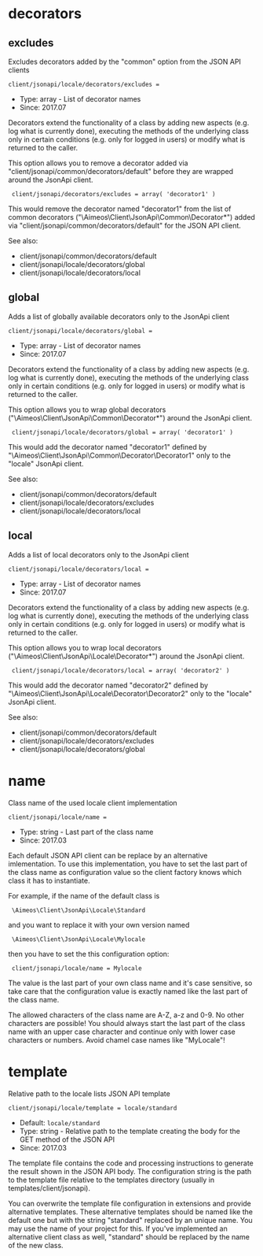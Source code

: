 
# decorators
## excludes

Excludes decorators added by the "common" option from the JSON API clients

```
client/jsonapi/locale/decorators/excludes = 
```

* Type: array - List of decorator names
* Since: 2017.07

Decorators extend the functionality of a class by adding new aspects
(e.g. log what is currently done), executing the methods of the underlying
class only in certain conditions (e.g. only for logged in users) or
modify what is returned to the caller.

This option allows you to remove a decorator added via
"client/jsonapi/common/decorators/default" before they are wrapped
around the JsonApi client.

```
 client/jsonapi/decorators/excludes = array( 'decorator1' )
```

This would remove the decorator named "decorator1" from the list of
common decorators ("\Aimeos\Client\JsonApi\Common\Decorator\*") added via
"client/jsonapi/common/decorators/default" for the JSON API client.

See also:

* client/jsonapi/common/decorators/default
* client/jsonapi/locale/decorators/global
* client/jsonapi/locale/decorators/local

## global

Adds a list of globally available decorators only to the JsonApi client

```
client/jsonapi/locale/decorators/global = 
```

* Type: array - List of decorator names
* Since: 2017.07

Decorators extend the functionality of a class by adding new aspects
(e.g. log what is currently done), executing the methods of the underlying
class only in certain conditions (e.g. only for logged in users) or
modify what is returned to the caller.

This option allows you to wrap global decorators
("\Aimeos\Client\JsonApi\Common\Decorator\*") around the JsonApi
client.

```
 client/jsonapi/locale/decorators/global = array( 'decorator1' )
```

This would add the decorator named "decorator1" defined by
"\Aimeos\Client\JsonApi\Common\Decorator\Decorator1" only to the
"locale" JsonApi client.

See also:

* client/jsonapi/common/decorators/default
* client/jsonapi/locale/decorators/excludes
* client/jsonapi/locale/decorators/local

## local

Adds a list of local decorators only to the JsonApi client

```
client/jsonapi/locale/decorators/local = 
```

* Type: array - List of decorator names
* Since: 2017.07

Decorators extend the functionality of a class by adding new aspects
(e.g. log what is currently done), executing the methods of the underlying
class only in certain conditions (e.g. only for logged in users) or
modify what is returned to the caller.

This option allows you to wrap local decorators
("\Aimeos\Client\JsonApi\Locale\Decorator\*") around the JsonApi
client.

```
 client/jsonapi/locale/decorators/local = array( 'decorator2' )
```

This would add the decorator named "decorator2" defined by
"\Aimeos\Client\JsonApi\Locale\Decorator\Decorator2" only to the
"locale" JsonApi client.

See also:

* client/jsonapi/common/decorators/default
* client/jsonapi/locale/decorators/excludes
* client/jsonapi/locale/decorators/global

# name

Class name of the used locale client implementation

```
client/jsonapi/locale/name = 
```

* Type: string - Last part of the class name
* Since: 2017.03

Each default JSON API client can be replace by an alternative imlementation.
To use this implementation, you have to set the last part of the class
name as configuration value so the client factory knows which class it
has to instantiate.

For example, if the name of the default class is

```
 \Aimeos\Client\JsonApi\Locale\Standard
```

and you want to replace it with your own version named

```
 \Aimeos\Client\JsonApi\Locale\Mylocale
```

then you have to set the this configuration option:

```
 client/jsonapi/locale/name = Mylocale
```

The value is the last part of your own class name and it's case sensitive,
so take care that the configuration value is exactly named like the last
part of the class name.

The allowed characters of the class name are A-Z, a-z and 0-9. No other
characters are possible! You should always start the last part of the class
name with an upper case character and continue only with lower case characters
or numbers. Avoid chamel case names like "MyLocale"!


# template

Relative path to the locale lists JSON API template

```
client/jsonapi/locale/template = locale/standard
```

* Default: `locale/standard`
* Type: string - Relative path to the template creating the body for the GET method of the JSON API
* Since: 2017.03

The template file contains the code and processing instructions
to generate the result shown in the JSON API body. The
configuration string is the path to the template file relative
to the templates directory (usually in templates/client/jsonapi).

You can overwrite the template file configuration in extensions and
provide alternative templates. These alternative templates should be
named like the default one but with the string "standard" replaced by
an unique name. You may use the name of your project for this. If
you've implemented an alternative client class as well, "standard"
should be replaced by the name of the new class.
